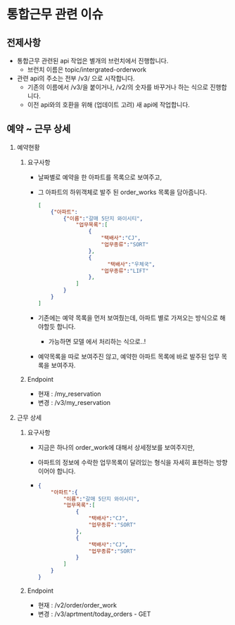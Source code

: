 # 통합근무 관련 이슈

## 전제사항

- 통합근무 관련된 api 작업은 별개의 브런치에서 진행합니다.
  - 브런치 이름은 topic/intergrated-orderwork
- 관련 api의 주소는 전부 /v3/ 으로 시작합니다.
  - 기존의 이름에서 /v3/을 붙이거나, /v2/의 숫자를 바꾸거나 하는 식으로 진행합니다.
  - 이전 api와의 호환을 위해 (업데이트 고려) 새 api에 작업합니다.

## 예약 ~ 근무 상세

1. 예약현황

   1. 요구사항

      - 날짜별로 예약을 한 아파트를 목록으로 보여주고,

      - 그 아파트의 하위객체로 발주 된 order_works 목록을 담아줍니다.

        ~~~json
        [
            {"아파트":
         		{"이름":"갈매 5단지 와이시티", 
        			"업무목록":[
                        {
                            "택배사":"CJ",
                            "업무종류":"SORT"
                        },      
        			    {
        			          "택배사":"우체국",
                  			"업무종류":"LIFT"
              			},
          			]
         		}
        	}
        ]
        ~~~

      - 기존에는 예약 목록을 먼저 보여줬는데, 아파트 별로 가져오는 방식으로 해야할듯 합니다.

        - 가능하면 모델 에서 처리하는 식으로..!

      - 예약목록을 따로 보여주진 않고, 예약한 아파트 목록에 바로 발주된 업무 목록을 보여주자.

   2. Endpoint

      - 현재 : /my_reservation
      - 변경 : /v3/my_reservation

2. 근무 상세

   1. 요구사항

      - 지금은 하나의 order_work에 대해서 상세정보를 보여주지만,

      - 아파트의 정보에 수락한 업무목록이 달려있는 형식을 자세히 표현하는 방향이어야 합니다.

      - ~~~json
        {
            "아파트":{
                "이름":"갈매 5단지 와이시티",
                "업무목록":[
                   	{
                      	"택배사":"CJ",
                      	"업무종류":"SORT"
                  	},
                    {
                      	"택배사":"CJ",
                      	"업무종류":"SORT"
                  	}
                ]
            }
        }
        ~~~

   2. Endpoint

      - 현재 : /v2/order/order_work
      - 변경 : /v3/aprtment/today_orders - GET

